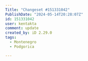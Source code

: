 ```yaml
---
Title: "Changeset #151331042"
PublishDate: "2024-05-14T20:28:07Z"
id: 151331042
user: kentakta
comment: update
created_by: iD 2.29.0
tags:
  - Montenegro
  - Podgorica

---
```

